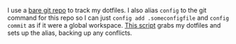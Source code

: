 I use a [bare git repo](https://www.atlassian.com/git/tutorials/dotfiles) to
track my dotfiles. I also alias `config` to the git command for this repo so I
can just `config add .someconfigfile` and `config commit` as if it were a global
workspace. [This script](/.config/scripts/setup.sh) grabs my dotfiles and sets
up the alias, backing up any conflicts.
